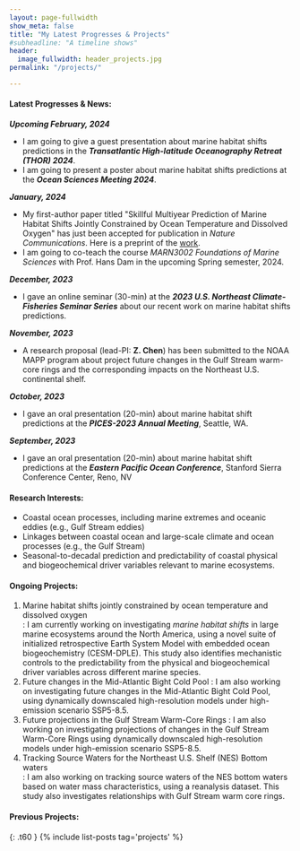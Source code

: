 ```yaml
---
layout: page-fullwidth
show_meta: false
title: "My Latest Progresses & Projects"
#subheadline: "A timeline shows"
header:
  image_fullwidth: header_projects.jpg
permalink: "/projects/"

---
```

#### **Latest Progresses & News:**
*<i><b>Upcoming February, 2024</b></i>*
* I am going to give a guest presentation about marine habitat shifts predictions in the <i><b>Transatlantic High-latitude Oceanography Retreat (THOR) 2024</b></i>.
* I am going to present a poster about marine habitat shifts predictions at the <i><b>Ocean Sciences Meeting 2024</b></i>.

*<i><b>January, 2024</b></i>*
* My first-author paper titled "Skillful Multiyear Prediction of Marine Habitat Shifts Jointly Constrained by Ocean Temperature and Dissolved Oxygen" has just been accepted for publication in <i>Nature Communications</i>. Here is a preprint of the [work][1].
* I am going to co-teach the course <i>MARN3002 Foundations of Marine Sciences</i> with Prof. Hans Dam in the upcoming Spring semester, 2024.

*<i><b>December, 2023</b></i>*
* I gave an online seminar (30-min) at the <i><b>2023 U.S. Northeast Climate-Fisheries Seminar Series</b></i> about our recent work on marine habitat shifts predictions.
 
*<i><b>November, 2023</b></i>*
* A research proposal (lead-PI: <b>Z. Chen</b>) has been submitted to the NOAA MAPP program about project future changes in the Gulf Stream warm-core rings and the corresponding impacts on the Northeast U.S. continental shelf.

*<i><b>October, 2023</b></i>*
* I gave an oral presentation (20-min) about marine habitat shift predictions at the <i><b>PICES-2023 Annual Meeting</b></i>, Seattle, WA.

*<i><b>September, 2023</b></i>* 
* I gave an oral presentation (20-min) about marine habitat shift predictions at the <i><b>Eastern Pacific Ocean Conference</b></i>, Stanford Sierra Conference Center, Reno, NV

#### **Research Interests:**
* Coastal ocean processes, including marine extremes and oceanic eddies (e.g., Gulf Stream eddies) 
* Linkages between coastal ocean and large-scale climate and ocean processes (e.g., the Gulf Stream)
* Seasonal-to-decadal prediction and predictability of coastal physical and biogeochemical driver variables relevant to marine ecosystems.   

#### **Ongoing Projects:**
1. Marine habitat shifts jointly constrained by ocean temperature and dissolved oxygen  
:  I am currently working on investigating <i>marine habitat shifts</i> in large marine ecosystems around the North America, using a novel suite of initialized retrospective Earth System Model with embedded ocean biogeochemistry (CESM-DPLE). This study also identifies mechanistic controls to the predictability from the physical and biogeochemical driver variables across different marine species.   
2. Future changes in the Mid-Atlantic Bight Cold Pool
:  I am also working on investigating future changes in the Mid-Atlantic Bight Cold Pool, using dynamically downscaled high-resolution models under high-emission scenario SSP5-8.5.
3. Future projections in the Gulf Stream Warm-Core Rings
:  I am also working on investigating projections of changes in the Gulf Stream Warm-Core Rings using dynamically downscaled high-resolution models under high-emission scenario SSP5-8.5.
4. Tracking Source Waters for the Northeast U.S. Shelf (NES) Bottom waters   
:  I am also working on tracking source waters of the NES bottom waters based on water mass characteristics, using a reanalysis dataset. This study also investigates relationships with Gulf Stream warm core rings.   

#### **Previous Projects:**
{: .t60 }
{% include list-posts tag='projects' %}

 [1]: https://www.researchsquare.com/article/rs-2923523/v1

